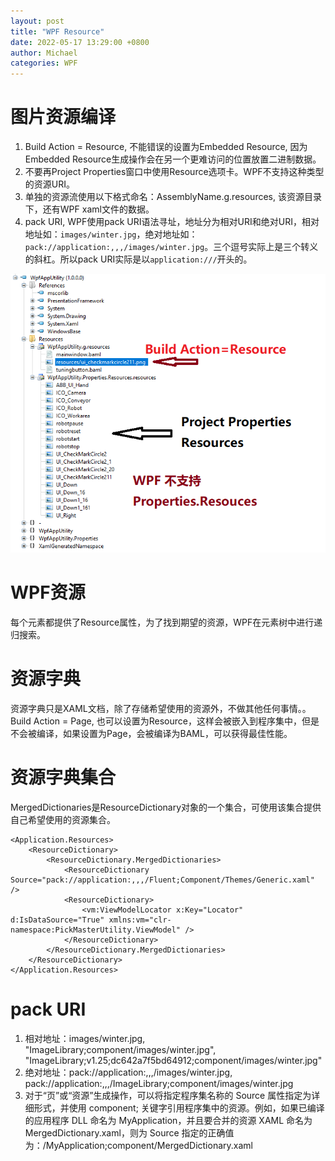 ```yaml
---
layout: post
title: "WPF Resource"
date: 2022-05-17 13:29:00 +0800
author: Michael
categories: WPF
---
```


# 图片资源编译
1. Build Action = Resource, 不能错误的设置为Embedded Resource, 因为Embedded Resource生成操作会在另一个更难访问的位置放置二进制数据。
2. 不要再Project Properties窗口中使用Resource选项卡。WPF不支持这种类型的资源URI。
3. 单独的资源流使用以下格式命名：AssemblyName.g.resources, 该资源目录下，还有WPF xaml文件的数据。
4. pack URI, WPF使用pack URI语法寻址，地址分为相对URI和绝对URI，相对地址如：`images/winter.jpg`，绝对地址如：`pack://application:,,,/images/winter.jpg`。三个逗号实际上是三个转义的斜杠。所以pack URI实际是以`application:///`开头的。

![日志文件夹](/assets/wpf/buildactionresource.png)   

# WPF资源
每个元素都提供了Resource属性，为了找到期望的资源，WPF在元素树中进行递归搜索。

# 资源字典
资源字典只是XAML文档，除了存储希望使用的资源外，不做其他任何事情。。Build Action = Page, 也可以设置为Resource，这样会被嵌入到程序集中，但是不会被编译，如果设置为Page，会被编译为BAML，可以获得最佳性能。

# 资源字典集合
MergedDictionaries是ResourceDictionary对象的一个集合，可使用该集合提供自己希望使用的资源集合。

    <Application.Resources>
        <ResourceDictionary>
            <ResourceDictionary.MergedDictionaries>
                <ResourceDictionary Source="pack://application:,,,/Fluent;Component/Themes/Generic.xaml" />
                <ResourceDictionary>
                    <vm:ViewModelLocator x:Key="Locator" d:IsDataSource="True" xmlns:vm="clr-namespace:PickMasterUtility.ViewModel" />
                </ResourceDictionary>
            </ResourceDictionary.MergedDictionaries>
        </ResourceDictionary>
    </Application.Resources>

# pack URI
1. 相对地址：images/winter.jpg, "ImageLibrary;component/images/winter.jpg", "ImageLibrary;v1.25;dc642a7f5bd64912;component/images/winter.jpg"
2. 绝对地址：pack://application:,,,/images/winter.jpg, pack://application:,,,/ImageLibrary;component/images/winter.jpg
3. 对于“页”或“资源”生成操作，可以将指定程序集名称的 Source 属性指定为详细形式，并使用 component; 关键字引用程序集中的资源。例如，如果已编译的应用程序 DLL 命名为 MyApplication，并且要合并的资源 XAML 命名为 MergedDictionary.xaml，则为 Source 指定的正确值为：/MyApplication;component/MergedDictionary.xaml
